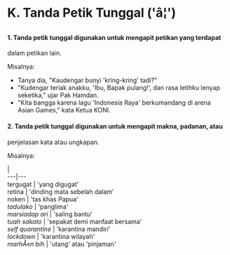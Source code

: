 # K. Tanda Petik Tunggal ('â¦')

#### 1\. Tanda petik tunggal digunakan untuk mengapit petikan yang terdapat
dalam petikan lain.

Misalnya:

  * Tanya dia, "Kaudengar bunyi 'kring-kring' tadi?"
  * "Kudengar teriak anakku, 'Ibu, Bapak pulang!', dan rasa letihku lenyap seketika," ujar Pak Hamdan.
  * "Kita bangga karena lagu 'Indonesia Raya' berkumandang di arena Asian Games," kata Ketua KONI.

#### 2\. Tanda petik tunggal digunakan untuk mengapit makna, padanan, atau
penjelasan kata atau ungkapan.

Misalnya:

|  
---|---  
tergugat | 'yang digugat'  
retina | 'dinding mata sebelah dalam'  
noken | 'tas khas Papua'  
_tadulako_ | 'panglima'  
_marsiadap ari_ | 'saling bantu'  
_tuah sakato_ | 'sepakat demi manfaat bersama'  
_self quarantine_ | 'karantina mandiri'  
_lockdown_ | 'karantina wilayah'  
_marhÅ«n bih_ | 'utang' atau 'pinjaman'